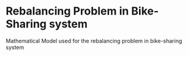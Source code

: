 # Rebalancing Problem in Bike-Sharing system
Mathematical Model used for the rebalancing problem in bike-sharing system
